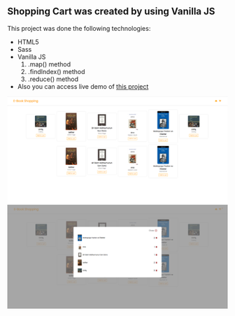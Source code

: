 <h2>Shopping Cart was created by using Vanilla JS</h2>

<p>This project was done the following technologies:</p>

<ul>
<li>HTML5</li>
<li>Sass</li>
<li>Vanilla JS
    <ol>
    <li>.map() method</li>
    <li>.findIndex() method</li>
    <li>.reduce() method</li>
    </ol>
</li>
<li>Also you can access live demo of <a href="https://fahriakbaba-shopping-cart.netlify.app/" target="_blank">this project</a></li>
</ul>

<img src="./images/shopping1.png" alt="shopping_cart_photo" />

<img src="./images/shopping2.png" alt="shopping_cart_photo" />